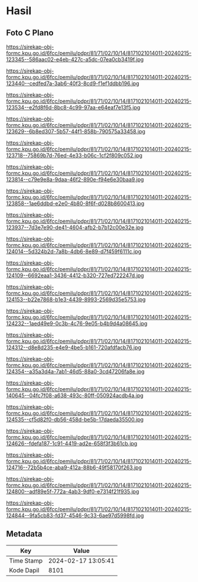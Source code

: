 # Hasil

## Foto C Plano

https://sirekap-obj-formc.kpu.go.id/6fcc/pemilu/pdpr/81/71/02/10/14/8171021014011-20240215-123345--586aac02-e4eb-427c-a5dc-07ea0cb3419f.jpg

https://sirekap-obj-formc.kpu.go.id/6fcc/pemilu/pdpr/81/71/02/10/14/8171021014011-20240215-123440--cedfed7a-3ab6-40f3-8cd9-f1ef1ddbb196.jpg

https://sirekap-obj-formc.kpu.go.id/6fcc/pemilu/pdpr/81/71/02/10/14/8171021014011-20240215-123534--e2fd8f6d-8bc8-4c99-97aa-e64eaf7e13f5.jpg

https://sirekap-obj-formc.kpu.go.id/6fcc/pemilu/pdpr/81/71/02/10/14/8171021014011-20240215-123629--6b8ed307-5b57-44f1-858b-790575a33458.jpg

https://sirekap-obj-formc.kpu.go.id/6fcc/pemilu/pdpr/81/71/02/10/14/8171021014011-20240215-123718--75869b7d-76ed-4e33-b06c-1cf2f809c052.jpg

https://sirekap-obj-formc.kpu.go.id/6fcc/pemilu/pdpr/81/71/02/10/14/8171021014011-20240215-123814--c79e9e8a-9daa-46f2-890e-f94e6e30baa9.jpg

https://sirekap-obj-formc.kpu.go.id/6fcc/pemilu/pdpr/81/71/02/10/14/8171021014011-20240215-123858--1ae6ddbd-e2e0-4b80-8f6f-d028b8600413.jpg

https://sirekap-obj-formc.kpu.go.id/6fcc/pemilu/pdpr/81/71/02/10/14/8171021014011-20240215-123937--7d3e7e90-de41-4604-afb2-b7b12c00e32e.jpg

https://sirekap-obj-formc.kpu.go.id/6fcc/pemilu/pdpr/81/71/02/10/14/8171021014011-20240215-124014--5d324b2d-7a8b-4db6-8e89-d7f459f6111c.jpg

https://sirekap-obj-formc.kpu.go.id/6fcc/pemilu/pdpr/81/71/02/10/14/8171021014011-20240215-124109--6692eaa1-3436-4412-b320-727ed722247d.jpg

https://sirekap-obj-formc.kpu.go.id/6fcc/pemilu/pdpr/81/71/02/10/14/8171021014011-20240215-124153--b22e7868-b1e3-4439-8993-2569d35e5753.jpg

https://sirekap-obj-formc.kpu.go.id/6fcc/pemilu/pdpr/81/71/02/10/14/8171021014011-20240215-124232--1aed49e9-0c3b-4c76-9e05-b4b9d4a08645.jpg

https://sirekap-obj-formc.kpu.go.id/6fcc/pemilu/pdpr/81/71/02/10/14/8171021014011-20240215-124312--d8e8d235-e4e9-4be5-b161-720afdfacb76.jpg

https://sirekap-obj-formc.kpu.go.id/6fcc/pemilu/pdpr/81/71/02/10/14/8171021014011-20240215-124354--a35a3d4a-7ab1-46d5-88a0-3cd47206fa8e.jpg

https://sirekap-obj-formc.kpu.go.id/6fcc/pemilu/pdpr/81/71/02/10/14/8171021014011-20240215-140645--04fc7f08-a638-493c-80ff-050924acdb4a.jpg

https://sirekap-obj-formc.kpu.go.id/6fcc/pemilu/pdpr/81/71/02/10/14/8171021014011-20240215-124535--cf5d82f0-db56-458d-be5b-17daeda35500.jpg

https://sirekap-obj-formc.kpu.go.id/6fcc/pemilu/pdpr/81/71/02/10/14/8171021014011-20240215-124626--fdefa187-1c91-4419-ad2e-658f3f3b61cb.jpg

https://sirekap-obj-formc.kpu.go.id/6fcc/pemilu/pdpr/81/71/02/10/14/8171021014011-20240215-124716--72b5b4ce-aba9-412a-88b6-49f58170f263.jpg

https://sirekap-obj-formc.kpu.go.id/6fcc/pemilu/pdpr/81/71/02/10/14/8171021014011-20240215-124800--adf89e5f-772a-4ab3-9df0-e7314f21f935.jpg

https://sirekap-obj-formc.kpu.go.id/6fcc/pemilu/pdpr/81/71/02/10/14/8171021014011-20240215-124844--9fa5cb83-fd37-4546-9c33-6ae97d5998fd.jpg


## Metadata

| Key        | Value               |
| ---------- | ------------------- |
| Time Stamp | 2024-02-17 13:05:41 |
| Kode Dapil | 8101                |



